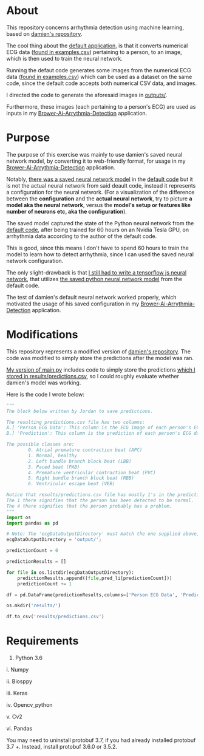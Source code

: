 
About
====
This repository concerns arrhythmia detection using machine learning, based on [damien's repository](https://github.com/daimenspace/ECG-arrhythmia-classification-using-a-2-D-convolutional-neural-network.).

The cool thing about the [default application](https://github.com/daimenspace/ECG-arrhythmia-classification-using-a-2-D-convolutional-neural-network.), is that it converts numerical ECG data ([found in examples.csv](https://github.com/JordanMicahBennett/Brower-Ai-Arrythmia-Detection/blob/master/python-arrhythmia-detection/example.csv)) pertaining to a person, to an image, which is then used to train the neural network.

Running the defaut code generates some images from the numerical ECG data ([found in examples.csv](https://github.com/JordanMicahBennett/Brower-Ai-Arrythmia-Detection/blob/master/python-arrhythmia-detection/example.csv)) which can be used as a dataset on the same code, since the default code accepts both numerical CSV data, and images.

I directed the code to generate the aforesaid images in [outputs/](https://github.com/JordanMicahBennett/Browser-Ai-Arrythmia-Detection/tree/master/python-arrhythmia-detection/outputs).

Furthermore, these images (each pertaining to a person's ECG) are used as inputs in my [Brower-Ai-Arrythmia-Detection](https://github.com/JordanMicahBennett/Browser-Ai-Arrythmia-Detection/) application. 
 
Purpose
====
The purpose of this exercise was mainly to use damien's saved neural network model, by converting it to web-friendly format, for usage in my [Brower-Ai-Arrythmia-Detection](https://github.com/JordanMicahBennett/Browser-Ai-Arrythmia-Detection/) application. 
 
Notably, [there was a saved neural network model](https://drive.google.com/open?id=1WaenBnWYyhiumkvfaqEcDzti4S9aEuhS) in the [default code](https://github.com/daimenspace/ECG-arrhythmia-classification-using-a-2-D-convolutional-neural-network.) but it is not the actual neural network from said deault code, instead it represents a configuration for the neural network. (For a visualization of the difference between the **configuration** and the **actual neural network**, try to picture **a model aka the neural network**, versus the **model's setup or features like number of neurons etc, aka the configuration**).

The saved model captured the state of the Python neural network from the [default code](https://github.com/daimenspace/ECG-arrhythmia-classification-using-a-2-D-convolutional-neural-network.), after being trained for 60 hours on an Nvidia Tesla GPU, on arrhythmia data according to the author of the default code.

This is good, since this means I don't have to spend 60 hours to train the model to learn how to detect arrhythmia, since I can used the saved neural network configuration.

The only slight-drawback is that [I still had to write a tensorflow js neural network](https://github.com/JordanMicahBennett/Browser-Ai-Arrythmia-Detection/), that utilizes [the saved python neural network model](https://drive.google.com/open?id=1WaenBnWYyhiumkvfaqEcDzti4S9aEuhS) from the default code.

The test of damien's default neural network worked properly, which motivated the usage of his saved configuration in my [Brower-Ai-Arrythmia-Detection](https://github.com/JordanMicahBennett/Browser-Ai-Arrythmia-Detection/) application.


Modifications
====
This repository represents a modified version of [damien's repository](https://github.com/daimenspace/ECG-arrhythmia-classification-using-a-2-D-convolutional-neural-network.).
The code was modified to simply store the predictions after the model was ran.

[My version of main.py](https://github.com/JordanMicahBennett/Brower-Ai-Arrythmia-Detection/blob/master/python-arrhythmia-detection/main.py) includes code to simply store the predictions [which I stored in results/predictions.csv](https://github.com/JordanMicahBennett/Brower-Ai-Arrythmia-Detection/tree/master/python-arrhythmia-detection/results), so I could roughly evaluate whether damien's model was working.

Here is the code I wrote below:

```python
"""
The block below written by Jordan to save predictions.

The resulting predictions.csv file has two columns:
A.] 'Person ECG Data': This column is the ECG image of each person's ECG data. Each entry corresponds to each value in example.csv, which contains an ECG nunber per person.
B.] 'Prediction': This column is the prediction of each person's ECG data. Each prediction is a class, from the ones specified on the original github repository.

The possible classes are: 
        0. Atrial premature contraction beat (APC)
        1. Normal, healthy
        2. Left bundle branch block beat (LBB)
        3. Paced beat (PAB)
        4. Premature ventricular contraction beat (PVC)
        5. Right bundle branch block beat (RBB)
        6. Ventricular escape beat (VEB)

Notice that results/predictions.csv file has mostly 1's in the prediction column.
The 1 there signifies that the person has been detected to be normal.
The 4 there signifies that the person probably has a problem.
"""
import os
import pandas as pd

# Note: The 'ecgDataOutputDirectory' must match the one supplied above, after samples.csv is provided to the neural network in the prompt above.
ecgDataOutputDirectory = 'output/';

predictionCount = 0

predictionResults = []

for file in os.listdir(ecgDataOutputDirectory):
    predictionResults.append((file,pred_li[predictionCount]))
    predictionCount += 1

df = pd.DataFrame(predictionResults,columns=['Person ECG Data', 'Prediction'])

os.mkdir('results/')

df.to_csv('results/predictions.csv')
```

Requirements
====

1. Python 3.6

 i. Numpy
 
 ii. Biosppy
 
 iii. Keras
 
 iv. Opencv_python
 
 v. Cv2
 
 vi. Pandas

You may need to uninstall protobuf 3.7, if you had already installed protobuf 3.7 +. Instead, install protobuf 3.6.0 or 3.5.2.


